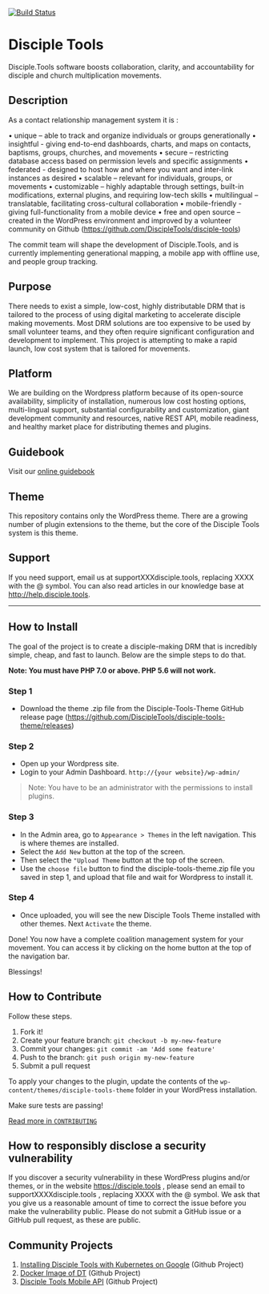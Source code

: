 [![Build Status](https://travis-ci.com/DiscipleTools/disciple-tools-theme.svg?branch=master)](https://travis-ci.com/DiscipleTools/disciple-tools-theme)

# Disciple Tools
Disciple.Tools software boosts collaboration, clarity, and accountability for disciple and church multiplication movements.

## Description
As a contact relationship management system it is : 

•    unique – able to track and organize individuals or groups generationally
•    insightful - giving end-to-end dashboards, charts, and maps on contacts, baptisms, groups, churches, and movements
•    secure – restricting database access based on permission levels and specific assignments
•    federated - designed to host how and where you want and inter-link instances as desired 
•    scalable – relevant for individuals, groups, or movements
•    customizable – highly adaptable through settings, built-in modifications, external plugins, and  requiring low-tech skills 
•    multilingual  – translatable, facilitating cross-cultural collaboration 
•    mobile-friendly - giving full-functionality from a mobile device 
•    free and open source – created in the WordPress environment and improved by a volunteer community on Github (https://github.com/DiscipleTools/disciple-tools)

The commit team will shape the development of Disciple.Tools, and is currently implementing generational mapping, a mobile app with offline use, and people group tracking. 

## Purpose
There needs to exist a simple, low-cost, highly distributable DRM that is tailored to the process of using digital marketing to accelerate disciple making movements. Most DRM solutions are too expensive to be used by small volunteer teams, and they often require significant configuration and development to implement. This project is attempting to make a rapid launch, low cost system that is tailored for movements.

## Platform
We are building on the Wordpress platform because of its open-source availability, simplicity of installation, numerous low cost hosting options, multi-lingual support, substantial configurability and customization, giant development community and resources, native REST API, mobile readiness, and healthy market place for distributing themes and plugins.

## Guidebook

Visit our [online guidebook](https://disciple-tools.readthedocs.io/en/latest/index.html)


## Theme

This repository contains only the WordPress theme. There are a growing number of plugin extensions to the theme, but the core of the Disciple Tools system is this theme.

## Support

If you need support, email us at supportXXXdisciple.tools, replacing XXXX with the @ symbol. You can also read articles in our knowledge base at http://help.disciple.tools.

---

## How to Install
The goal of the project is to create a disciple-making DRM that is incredibly simple, cheap, and fast to launch. Below are the simple steps to do that.

**Note: You must have PHP 7.0 or above. PHP 5.6 will not work.**

### Step 1
- Download the theme .zip file from the Disciple-Tools-Theme GitHub release page (https://github.com/DiscipleTools/disciple-tools-theme/releases)

### Step 2
- Open up your Wordpress site.
- Login to your Admin Dashboard. `http://{your website}/wp-admin/`

> Note: You have to be an administrator with the permissions to install plugins.

### Step 3
- In the Admin area, go to `Appearance > Themes` in the left navigation. This is where themes are installed.
- Select the `Add New` button at the top of the screen.
- Then select the `"Upload Theme` button at the top of the screen.
- Use the `choose file` button to find the disciple-tools-theme.zip file you saved in step 1, and upload that file and wait for Wordpress to install it.

### Step 4
- Once uploaded, you will see the new Disciple Tools Theme installed with other themes. Next `Activate` the theme.

Done! You now have a complete coalition management system for your movement.
You can access it by clicking on the home button at the top of the navigation bar.

 Blessings!

## How to Contribute

Follow these steps.

1. Fork it!
1. Create your feature branch: `git checkout -b my-new-feature`
1. Commit your changes: `git commit -am 'Add some feature'`
1. Push to the branch: `git push origin my-new-feature`
1. Submit a pull request

To apply your changes to the plugin, update the contents of the `wp-content/themes/disciple-tools-theme` folder in your WordPress installation.

Make sure tests are passing!

[Read more in `CONTRIBUTING`](https://github.com/DiscipleTools/disciple-tools-theme/wiki/Contribution-guidelines)


## How to responsibly disclose a security vulnerability

If you discover a security vulnerability in these WordPress plugins and/or themes, or in the website https://disciple.tools , please send an email to supportXXXXdisciple.tools , replacing XXXX with the @ symbol. We ask that you give us a reasonable amount of time to correct the issue before you make the vulnerability public. Please do not submit a GitHub issue or a GitHub pull request, as these are public.

## Community Projects
1. [Installing Disciple Tools with Kubernetes on Google](https://github.com/cairocoder01/disciple-tools-kubernetes) (Github Project)
2. [Docker Image of DT](https://github.com/cairocoder01/dt-docker) (Github Project)
1. [Disciple Tools Mobile API](https://github.com/cairocoder01/dt-mobile-api) (Github Project)
